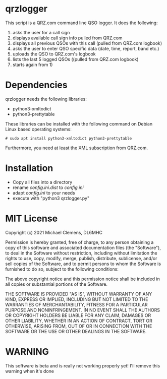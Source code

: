 # qrzlogger

This script is a QRZ.com command line QSO logger.
It does the following:
  1) asks the user for a call sign
  2) displays available call sign info pulled from QRZ.com
  3) displays all previous QSOs with this call (pulled from QRZ.com logbook)
  4) asks the user to enter QSO specific data (date, time, report, band etc.)
  5) uploads the QSO to QRZ.com's logbook
  6) lists the last 5 logged QSOs ((pulled from QRZ.com logbook)
  7) starts again from 1)

# Dependencies

qrzlogger needs the following libraries:

 * python3-xmltodict
 * python3-prettytable

These libraries can be installed with the following command on Debian Linux based operating systems:

```
# sudo apt install python3-xmltodict python3-prettytable
```

Furthermore, you need at least the XML subscription from QRZ.com.

# Installation

 * Copy all files into a directory
 * rename _config.ini.dist_ to _config.ini_
 * adapt _config.ini_ to your needs
 * execute with "python3 qrzlogger.py"



# MIT License

Copyright (c) 2021 Michael Clemens, DL6MHC

Permission is hereby granted, free of charge, to any person obtaining a copy
of this software and associated documentation files (the "Software"), to deal
in the Software without restriction, including without limitation the rights
to use, copy, modify, merge, publish, distribute, sublicense, and/or sell
copies of the Software, and to permit persons to whom the Software is
furnished to do so, subject to the following conditions:

The above copyright notice and this permission notice shall be included in all
copies or substantial portions of the Software.

THE SOFTWARE IS PROVIDED "AS IS", WITHOUT WARRANTY OF ANY KIND, EXPRESS OR
IMPLIED, INCLUDING BUT NOT LIMITED TO THE WARRANTIES OF MERCHANTABILITY,
FITNESS FOR A PARTICULAR PURPOSE AND NONINFRINGEMENT. IN NO EVENT SHALL THE
AUTHORS OR COPYRIGHT HOLDERS BE LIABLE FOR ANY CLAIM, DAMAGES OR OTHER
LIABILITY, WHETHER IN AN ACTION OF CONTRACT, TORT OR OTHERWISE, ARISING FROM,
OUT OF OR IN CONNECTION WITH THE SOFTWARE OR THE USE OR OTHER DEALINGS IN THE
SOFTWARE.

# WARNING

This software is beta and is really not working properly yet!
I'll remove this warning when it's done


